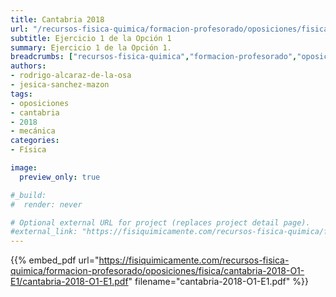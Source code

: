 ```yaml
---
title: Cantabria 2018
url: "/recursos-fisica-quimica/formacion-profesorado/oposiciones/fisica/cantabria-2018-O1-E1"
subtitle: Ejercicio 1 de la Opción 1
summary: Ejercicio 1 de la Opción 1.
breadcrumbs: ["recursos-fisica-quimica","formacion-profesorado","oposiciones","fisica"]
authors:
- rodrigo-alcaraz-de-la-osa
- jesica-sanchez-mazon
tags:
- oposiciones
- cantabria
- 2018
- mecánica
categories:
- Física

image:
  preview_only: true

#_build:
#  render: never

# Optional external URL for project (replaces project detail page).
#external_link: "https://fisiquimicamente.com/recursos-fisica-quimica/formacion-profesorado/oposiciones/fisica/cantabria-2018-o1-e1/cantabria-2018-o1-e1.pdf"
---
```


{{% embed_pdf url="https://fisiquimicamente.com/recursos-fisica-quimica/formacion-profesorado/oposiciones/fisica/cantabria-2018-O1-E1/cantabria-2018-O1-E1.pdf" filename="cantabria-2018-O1-E1.pdf" %}}